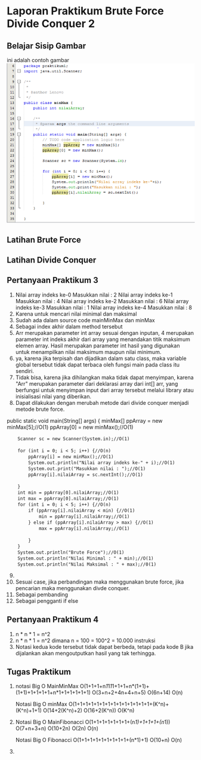 # Laporan Praktikum Brute Force Divide Conquer 2

## Belajar Sisip Gambar
ini adalah contoh gambar
<img src='minMax.png'>
 
## Latihan Brute Force

## Latihan Divide Conquer

## Pertanyaan Praktikum 3
1. Nilai array indeks ke-0
Masukkan nilai : 2
Nilai array indeks ke-1
Masukkan nilai : 4
Nilai array indeks ke-2
Masukkan nilai : 6
Nilai array indeks ke-3
Masukkan nilai : 1
Nilai array indeks ke-4
Masukkan nilai : 8
2. Karena untuk mencari nilai minimal dan maksimal
3. Sudah ada dalam source code mainMinMax dan minMax
4. Sebagai index akhir dalam method tersebut
5. Arr merupakan parameter int array sesuai dengan inputan, 4 merupakan parameter int indeks akhir dari array yang menandakan titik maksimum elemen array. Hasil merupakan parameter int hasil yang digunakan untuk menampilkan nilai maksimum maupun nilai minimum.
6. ya, karena jika terpisah dan dijadikan dalam satu class, maka variable global tersebut tidak dapat terbaca oleh fungsi main pada class itu sendiri.
7. Tidak bisa, karena jika dihilangkan maka tidak dapat menyimpan, karena "Arr" merupakan parameter dari deklarasi array dari int[] arr, yang berfungsi untuk menyimpan input dari array tersebut melalui library atau inisialisasi nilai yang diberikan.
8. Dapat dilakukan dengan merubah metode dari divide conquer menjadi metode brute force.

public static void main(String[] args) {
        minMax[] ppArray = new minMax[5];//O(1)
        ppArray[0] = new minMax();//O(1)

        Scanner sc = new Scanner(System.in);//O(1)

        for (int i = 0; i < 5; i++) {//O(n)
            ppArray[i] = new minMax();//O(1)
            System.out.println("Nilai array indeks ke-" + i);//O(1)
            System.out.print("Masukkan nilai : ");//O(1)
            ppArray[i].nilaiArray = sc.nextInt();//O(1)

        }
        int min = ppArray[0].nilaiArray;//O(1)
        int max = ppArray[0].nilaiArray;//O(1)
        for (int i = 0; i < 5; i++) {//O(n)
            if (ppArray[i].nilaiArray < min) {//O(1)
                min = ppArray[i].nilaiArray;//O(1)
            } else if (ppArray[i].nilaiArray > max) {//O(1)
                max = ppArray[i].nilaiArray;//O(1)

            }
        }
        System.out.println("Brute Force");//O(1)
        System.out.println("Nilai Minimal : " + min);//O(1)
        System.out.println("Nilai Maksimal : " + max);//0(1)
9. 
10. Sesuai case, jika perbandingan maka menggunakan brute force, jika pencarian maka menggunakan divde conquer.
11. Sebagai pembanding
12. Sebagai pengganti if else

## Pertanyaan Praktikum 4
1. n * n * 1 = n^2
2. n * n * 1 = n^2 dimana n = 100
			 = 100^2 
			 = 10.000 instruksi	
3. Notasi kedua kode tersebut tidak dapat berbeda, tetapi pada kode B jika dijalankan akan mengoutputkan hasil yang tak terhingga. 

## Tugas Praktikum
1. notasi Big O MainMinMax
   O(1+1+1+n*1*1*1*1+1+1+n*(1+1)+(1+1)+1+1+1+1+n*1+1+1+1+1+1)
   O(3+n+2+4n+4+n+5)
   O(6n+14)
   O(n)

   Notasi Big O minMax
   O(1+1+1+1+1+1+1+1+1+1+1+1+1+1+(K^n)+(K^n)+1+1)
   O(14+2(K^n)+2)
   O(16+2(K^n))
   O(K^n)

2. Notasi Big O MainFibonacci
   O(1+1+1+1+1+1+1+(n*1)+1+1+1+(n*1))
   O(7+n+3+n)
   O(10+2n)
   O(2n)
   O(n)  

   Notasi Big O Fibonacci
   O(1+1+1+1+1+1+1+1+1+(n*1)+1)
   O(10+n)
   O(n)

3. 